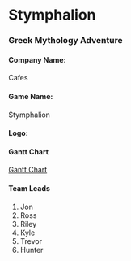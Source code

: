 # Stymphalion

### Greek Mythology Adventure

#### Company Name: 
Cafes

#### Game Name: 
Stymphalion

#### Logo:

#### Gantt Chart

[Gantt Chart](https://trello.com/invite/b/JXJJxaMY/46fc985ab356fd2ae60894631d89e26d/cafes)
#### Team Leads

1. Jon
2. Ross
3. Riley
4. Kyle
5. Trevor
6. Hunter
